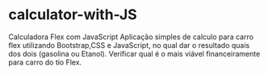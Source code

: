 # calculator-with-JS
 Calculadora Flex com JavaScript
 Aplicação simples de calculo para carro flex utilizando Bootstrap,CSS e JavaScript, no qual dar o resultado quais dos dois (gasolina ou Etanol).
 Verificar qual é o mais viável financeiramente para carro do tio Flex.
